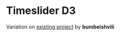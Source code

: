 # Timeslider D3

Variation on [existing project](https://github.com/bumbeishvili/data-driven-range-slider) by **bumbeishvili**
 